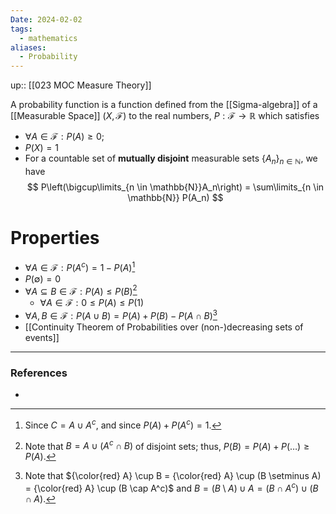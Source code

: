 ```yaml
---
Date: 2024-02-02
tags:
  - mathematics
aliases:
  - Probability
---
```

up:: [[023 MOC Measure Theory]]

A probability function is a function defined from the [[Sigma-algebra]] of a [[Measurable Space]] $(X, \mathcal{F})$ to the real numbers, $P: \mathcal{F} \to \mathbb{R}$ which satisfies
- $\forall A \in \mathcal{F}: P(A) \geq 0$;
- $P(X) = 1$
- For a countable set of **mutually disjoint** measurable sets $\{A_n\}_{n \in \mathbb{N}}$, we have 
$$
P\left(\bigcup\limits_{n \in \mathbb{N}}A_n\right) = \sum\limits_{n \in \mathbb{N}} P(A_n)
$$
# Properties
- $\forall A \in \mathcal{F}: P(A^c) = 1 - P(A)$[^1]
- $P(\emptyset) = 0$
- $\forall A \subseteq B \in \mathcal{F}: P(A) \leq P(B)$[^2]
	- $\forall A \in \mathcal{F}: 0 \leq P(A) \leq P(1)$
- $\forall A, B \in \mathcal{F}: P(A \cup B) = P(A) + P(B) - P(A \cap B)$[^3]
- [[Continuity Theorem of Probabilities over (non-)decreasing sets of events]]

---
### References
- 

[^1]: Since $C = A \cup A^c$, and since $P(A) + P(A^c) = 1$.
[^2]: Note that $B = A \cup (A^c \cap B)$ of disjoint sets; thus, $P(B) = P(A) + P(\dots) \geq P(A)$.
[^3]: Note that ${\color{red} A} \cup B = {\color{red} A} \cup (B \setminus A) = {\color{red} A} \cup (B \cap A^c)$ and $B = (B \setminus A) \cup A = (B \cap A^c) \cup (B \cap A)$.